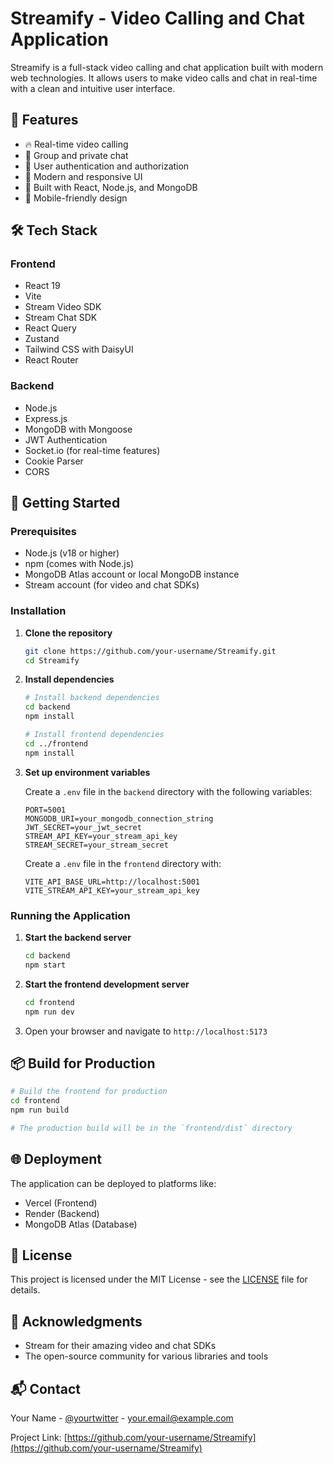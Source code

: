 # Streamify - Video Calling and Chat Application

Streamify is a full-stack video calling and chat application built with modern web technologies. It allows users to make video calls and chat in real-time with a clean and intuitive user interface.

## 🌟 Features

- 🔥 Real-time video calling
- 💬 Group and private chat
- 👥 User authentication and authorization
- 🎨 Modern and responsive UI
- 🚀 Built with React, Node.js, and MongoDB
- 📱 Mobile-friendly design

## 🛠️ Tech Stack

### Frontend
- React 19
- Vite
- Stream Video SDK
- Stream Chat SDK
- React Query
- Zustand
- Tailwind CSS with DaisyUI
- React Router

### Backend
- Node.js
- Express.js
- MongoDB with Mongoose
- JWT Authentication
- Socket.io (for real-time features)
- Cookie Parser
- CORS

## 🚀 Getting Started

### Prerequisites

- Node.js (v18 or higher)
- npm (comes with Node.js)
- MongoDB Atlas account or local MongoDB instance
- Stream account (for video and chat SDKs)

### Installation

1. **Clone the repository**
   ```bash
   git clone https://github.com/your-username/Streamify.git
   cd Streamify
   ```

2. **Install dependencies**
   ```bash
   # Install backend dependencies
   cd backend
   npm install
   
   # Install frontend dependencies
   cd ../frontend
   npm install
   ```

3. **Set up environment variables**

   Create a `.env` file in the `backend` directory with the following variables:
   ```env
   PORT=5001
   MONGODB_URI=your_mongodb_connection_string
   JWT_SECRET=your_jwt_secret
   STREAM_API_KEY=your_stream_api_key
   STREAM_SECRET=your_stream_secret
   ```

   Create a `.env` file in the `frontend` directory with:
   ```env
   VITE_API_BASE_URL=http://localhost:5001
   VITE_STREAM_API_KEY=your_stream_api_key
   ```

### Running the Application

1. **Start the backend server**
   ```bash
   cd backend
   npm start
   ```

2. **Start the frontend development server**
   ```bash
   cd frontend
   npm run dev
   ```

3. Open your browser and navigate to `http://localhost:5173`

## 📦 Build for Production

```bash
# Build the frontend for production
cd frontend
npm run build

# The production build will be in the `frontend/dist` directory
```

## 🌐 Deployment

The application can be deployed to platforms like:
- Vercel (Frontend)
- Render (Backend)
- MongoDB Atlas (Database)

## 📝 License

This project is licensed under the MIT License - see the [LICENSE](LICENSE) file for details.

## 🙏 Acknowledgments

- Stream for their amazing video and chat SDKs
- The open-source community for various libraries and tools

## 📬 Contact

Your Name - [@yourtwitter](https://twitter.com/yourtwitter) - your.email@example.com

Project Link: [https://github.com/your-username/Streamify](https://github.com/your-username/Streamify)
